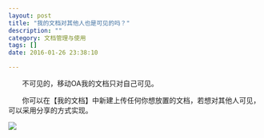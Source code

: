 ```yaml
---
layout: post
title: "我的文档对其他人也是可见的吗？"
description: ""
category: 文档管理与使用
tags: []
date: 2016-01-26 23:38:10

---
```

&#160; &#160; &#160; &#160;不可见的，移动OA我的文档只对自己可见。

&#160; &#160; &#160; &#160;你可以在【我的文档】中新建上传任何你想放置的文档，若想对其他人可见，可以采用分享的方式实现。

![](../../../oahelps_img/wendang_2.png)